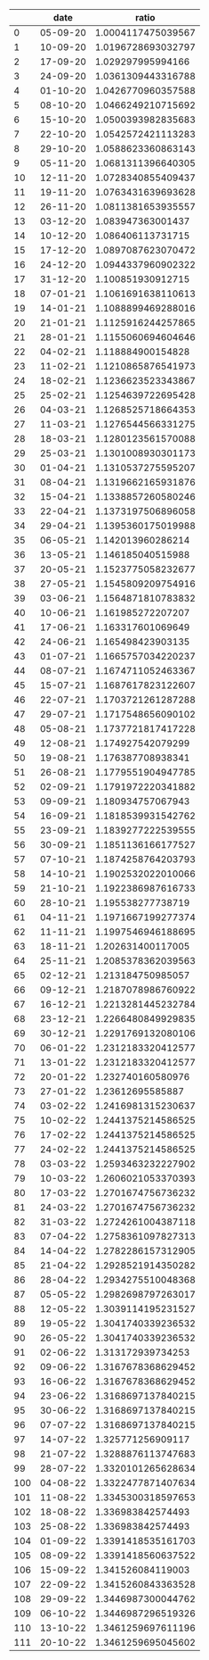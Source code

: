 |     | date     | ratio              |
|-----|----------|--------------------|
| 0   | 05-09-20 | 1.0004117475039567 |
| 1   | 10-09-20 | 1.0196728693032797 |
| 2   | 17-09-20 | 1.029297995994166  |
| 3   | 24-09-20 | 1.0361309443316788 |
| 4   | 01-10-20 | 1.0426770960357588 |
| 5   | 08-10-20 | 1.0466249210715692 |
| 6   | 15-10-20 | 1.0500393982835683 |
| 7   | 22-10-20 | 1.0542572421113283 |
| 8   | 29-10-20 | 1.0588623360863143 |
| 9   | 05-11-20 | 1.0681311396640305 |
| 10  | 12-11-20 | 1.0728340855409437 |
| 11  | 19-11-20 | 1.0763431639693628 |
| 12  | 26-11-20 | 1.0811381653935557 |
| 13  | 03-12-20 | 1.083947363001437  |
| 14  | 10-12-20 | 1.086406113731715  |
| 15  | 17-12-20 | 1.0897087623070472 |
| 16  | 24-12-20 | 1.0944337960902322 |
| 17  | 31-12-20 | 1.100851930912715  |
| 18  | 07-01-21 | 1.1061691638110613 |
| 19  | 14-01-21 | 1.1088899469288016 |
| 20  | 21-01-21 | 1.1125916244257865 |
| 21  | 28-01-21 | 1.1155060694604646 |
| 22  | 04-02-21 | 1.118884900154828  |
| 23  | 11-02-21 | 1.1210865876541973 |
| 24  | 18-02-21 | 1.1236623523343867 |
| 25  | 25-02-21 | 1.1254639722695428 |
| 26  | 04-03-21 | 1.1268525718664353 |
| 27  | 11-03-21 | 1.1276544566331275 |
| 28  | 18-03-21 | 1.1280123561570088 |
| 29  | 25-03-21 | 1.1301008930301173 |
| 30  | 01-04-21 | 1.1310537275595207 |
| 31  | 08-04-21 | 1.1319662165931876 |
| 32  | 15-04-21 | 1.1338857260580246 |
| 33  | 22-04-21 | 1.1373197506896058 |
| 34  | 29-04-21 | 1.1395360175019988 |
| 35  | 06-05-21 | 1.142013960286214  |
| 36  | 13-05-21 | 1.146185040515988  |
| 37  | 20-05-21 | 1.1523775058232677 |
| 38  | 27-05-21 | 1.1545809209754916 |
| 39  | 03-06-21 | 1.1564871810783832 |
| 40  | 10-06-21 | 1.161985272207207  |
| 41  | 17-06-21 | 1.163317601069649  |
| 42  | 24-06-21 | 1.165498423903135  |
| 43  | 01-07-21 | 1.1665757034220237 |
| 44  | 08-07-21 | 1.1674711052463367 |
| 45  | 15-07-21 | 1.1687617823122607 |
| 46  | 22-07-21 | 1.1703721261287288 |
| 47  | 29-07-21 | 1.1717548656090102 |
| 48  | 05-08-21 | 1.1737721817417228 |
| 49  | 12-08-21 | 1.174927542079299  |
| 50  | 19-08-21 | 1.176387708938341  |
| 51  | 26-08-21 | 1.1779551904947785 |
| 52  | 02-09-21 | 1.1791972220341882 |
| 53  | 09-09-21 | 1.180934757067943  |
| 54  | 16-09-21 | 1.1818539931542762 |
| 55  | 23-09-21 | 1.1839277222539555 |
| 56  | 30-09-21 | 1.1851136166177527 |
| 57  | 07-10-21 | 1.1874258764203793 |
| 58  | 14-10-21 | 1.1902532022010066 |
| 59  | 21-10-21 | 1.1922386987616733 |
| 60  | 28-10-21 | 1.195538277738719  |
| 61  | 04-11-21 | 1.1971667199277374 |
| 62  | 11-11-21 | 1.1997546946188695 |
| 63  | 18-11-21 | 1.202631400117005  |
| 64  | 25-11-21 | 1.2085378362039563 |
| 65  | 02-12-21 | 1.213184750985057  |
| 66  | 09-12-21 | 1.2187078986760922 |
| 67  | 16-12-21 | 1.2213281445232784 |
| 68  | 23-12-21 | 1.2266480849929835 |
| 69  | 30-12-21 | 1.2291769132080106 |
| 70  | 06-01-22 | 1.2312183320412577 |
| 71  | 13-01-22 | 1.2312183320412577 |
| 72  | 20-01-22 | 1.232740160580976  |
| 73  | 27-01-22 | 1.23612695585887   |
| 74  | 03-02-22 | 1.2416981315230637 |
| 75  | 10-02-22 | 1.2441375214586525 |
| 76  | 17-02-22 | 1.2441375214586525 |
| 77  | 24-02-22 | 1.2441375214586525 |
| 78  | 03-03-22 | 1.2593463232227902 |
| 79  | 10-03-22 | 1.2606021053370393 |
| 80  | 17-03-22 | 1.2701674756736232 |
| 81  | 24-03-22 | 1.2701674756736232 |
| 82  | 31-03-22 | 1.2724261004387118 |
| 83  | 07-04-22 | 1.2758361097827313 |
| 84  | 14-04-22 | 1.2782286157312905 |
| 85  | 21-04-22 | 1.2928521914350282 |
| 86  | 28-04-22 | 1.2934275510048368 |
| 87  | 05-05-22 | 1.2982698797263017 |
| 88  | 12-05-22 | 1.3039114195231527 |
| 89  | 19-05-22 | 1.3041740339236532 |
| 90  | 26-05-22 | 1.3041740339236532 |
| 91  | 02-06-22 | 1.313172939734253  |
| 92  | 09-06-22 | 1.3167678368629452 |
| 93  | 16-06-22 | 1.3167678368629452 |
| 94  | 23-06-22 | 1.3168697137840215 |
| 95  | 30-06-22 | 1.3168697137840215 |
| 96  | 07-07-22 | 1.3168697137840215 |
| 97  | 14-07-22 | 1.325771256909117  |
| 98  | 21-07-22 | 1.3288876113747683 |
| 99  | 28-07-22 | 1.3320101265628634 |
| 100 | 04-08-22 | 1.3322477871407634 |
| 101 | 11-08-22 | 1.3345300318597653 |
| 102 | 18-08-22 | 1.336983842574493  |
| 103 | 25-08-22 | 1.336983842574493  |
| 104 | 01-09-22 | 1.3391418535161703 |
| 105 | 08-09-22 | 1.3391418560637522 |
| 106 | 15-09-22 | 1.341526084119003  |
| 107 | 22-09-22 | 1.3415260843363528 |
| 108 | 29-09-22 | 1.3446987300044762 |
| 109 | 06-10-22 | 1.3446987296519326 |
| 110 | 13-10-22 | 1.3461259697611196 |
| 111 | 20-10-22 | 1.3461259695045602 |
